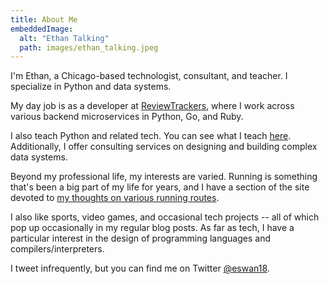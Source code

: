 ```yaml
---
title: About Me
embeddedImage:
  alt: "Ethan Talking"
  path: images/ethan_talking.jpeg
---
```


I'm Ethan, a Chicago-based technologist, consultant, and teacher.
I specialize in Python and data systems.

My day job is as a developer at [ReviewTrackers](https://www.reviewtrackers.com), where I work across various backend microservices in Python, Go, and Ruby.

I also teach Python and related tech.
You can see what I teach [here](/teaching).
Additionally, I offer consulting services on designing and building complex data systems.

Beyond my professional life, my interests are varied.
Running is something that's been a big part of my life for years, and I have a section of the site devoted to [my thoughts on various running routes](/running-blog).

I also like sports, video games, and occasional tech projects -- all of which pop up occasionally in my regular blog posts.
As far as tech, I have a particular interest in the design of programming languages and compilers/interpreters.

I tweet infrequently, but you can find me on Twitter [@eswan18](https://twitter.com/eswan18).
